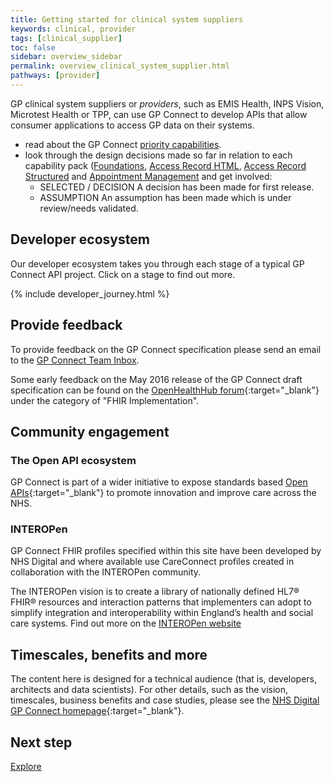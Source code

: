```yaml
---
title: Getting started for clinical system suppliers
keywords: clinical, provider
tags: [clinical_supplier]
toc: false
sidebar: overview_sidebar
permalink: overview_clinical_system_supplier.html
pathways: [provider]
---
```


GP clinical system suppliers or *providers*, such as EMIS Health, INPS Vision, Microtest Health or TPP, can use GP Connect to develop APIs that allow consumer applications to access GP data on their systems.

- read about the GP Connect [priority capabilities](overview_priority_capabilities.html).
- look through the design decisions made so far in relation to each capability pack ([Foundations](foundations_design.html), [Access Record HTML](accessrecord.html), [Access Record Structured](accessrecord_structured_design.html) and [Appointment Management](appointments_design.html) and get involved:
	- <span class="label label-success">SELECTED</span> / <span class="label label-info">DECISION</span> A decision has been made for first release.
	- <span class="label label-warning">ASSUMPTION</span> An assumption has been made which is under review/needs validated.

## Developer ecosystem

Our developer ecosystem takes you through each stage of a typical GP Connect API project. Click on a stage to find out more.
  
{% include developer_journey.html %}

## Provide feedback

To provide feedback on the GP Connect specification please send an email to the [GP Connect Team Inbox](mailto://gpconnect@nhs.net).

Some early feedback on the May 2016 release of the GP Connect draft specification can be found on the [OpenHealthHub forum](https://www.openhealthhub.org/c/fhir-implementation){:target="_blank"} under the category of "FHIR Implementation".

## Community engagement

### The Open API ecosystem

GP Connect is part of a wider initiative to expose standards based [Open APIs](designprinciples_open_api_principles.html#open-api){:target="_blank"} to promote innovation and improve care across the NHS.

### INTEROPen

GP Connect FHIR profiles specified within this site have been developed by NHS Digital and where available use CareConnect profiles created in collaboration with the INTEROPen community.

The INTEROPen vision is to create a library of nationally defined HL7® FHIR® resources and interaction patterns that implementers can adopt to simplify integration and interoperability within England’s health and social care systems. Find out more on the [INTEROPen website](https://www.interopen.org/)

## Timescales, benefits and more

The content here is designed for a technical audience (that is, developers, architects and data scientists). For other details, such as the vision, timescales, business benefits and case studies, please see the [NHS Digital GP Connect homepage](https://digital.nhs.uk/article/1275/GP-Connect){:target="_blank"}.

## Next step ##
[Explore](/overview_explore.html)
